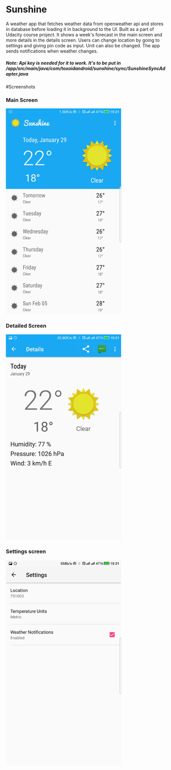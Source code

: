 # Sunshine
A weather app that fetches weather data from openweather api and stores in database before loading it in background to the UI.
Built as a part of Udacity course project. It shows a week's forecast in the main screen and more details in the details screen.
Users can change location by going to settings and giving pin code as input. Unit can also be changed.
The app sends notifications when weather changes.

<h5>Note: Api key is needed for it to work. It's to be put in<br>/app/src/main/java/com/toxoidandroid/sunshine/sync/SunshineSyncAdapter.java</h5>

#Screenshots
<h3>Main Screen</h3>
<img src="/app/screenshots/a.jpg" width="360" title="Main Screen">
<h3>Detailed Screen</h3>
<img src="/app/screenshots/b.jpg" width="360" title="Detailed Screen">
<h3>Settings screen</h3>
<img src="/app/screenshots/c.jpg" width="360" title="Settings">
